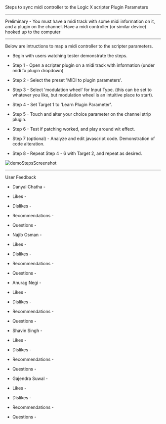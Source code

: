 
Steps to sync midi controller to the Logic X scripter Plugin Parameters

-------------------------------------------------------------------------------------------------------------

Preliminary - You must have a midi track with some midi information on it, and a plugin on the channel. 
Have a midi controller (or similar device) hooked up to the computer

-------------------------------------------------------------------------------------------------------------

Below are intructions to map a midi controller to the scripter parameters.

* Begin with users watching tester demonstrate the steps.

* Step 1 - Open a scripter plugin on a midi track with information (under midi fx plugin dropdown)

* Step 2 - Select the preset 'MIDI to plugin parameters'.

* Step 3 - Select 'modulation wheel' for Input Type. (this can be set to whatever you like, but modulation wheel is
an intuitive place to start).

* Step 4 - Set Target 1 to 'Learn Plugin Parameter'.

* Step 5 - Touch and alter your choice parameter on the channel strip plugin.

* Step 6 - Test if patching worked, and play around wit effect.

* Step 7 (optional) - Analyze and edit javascript code. Demonstration of code alteration.

* Step 8 - Repeat Step 4 - 6 with Target 2, and repeat as desired.


![demoStepsScreenshot](https://user-images.githubusercontent.com/103617658/226141157-8716ce39-705d-479a-9375-9742abe85662.jpg)


-------------------------------------------------------------------------------------------------------------

User Feedback

- Danyal Chatha -

* Likes - 

* Dislikes - 

* Recommendations - 

* Questions - 



- Najib Osman -

* Likes - 

* Dislikes - 

* Recommendations - 

* Questions - 


- Anurag Negi -

* Likes - 

* Dislikes - 

* Recommendations - 

* Questions - 


- Shavin Singh -

* Likes - 

* Dislikes - 

* Recommendations - 

* Questions - 


- Gajendra Suwal -

* Likes - 

* Dislikes - 

* Recommendations - 

* Questions - 